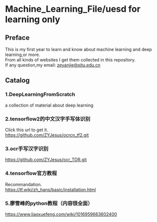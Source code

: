 # Machine_Learning_File/uesd for learning only
## Preface
This is my first year to learn and know about machine learning and deep learning,or more.<br>
From all kinds of websites I get them collected in this repository.<br>
If any question,my email: zeyanjie@sjtu.edu.cn<br>
## Catalog
### 1.DeepLearningFromScratch
a collection of material about deep learning<br>
### 2.tensorflow2的中文汉字手写体识别<br>
Click this url to get it.<br>
https://github.com/ZYJesus/ocrcn_tf2.git
### 3.ocr手写汉字识别
https://github.com/ZYJesus/ocr_TDR.git
### 4.tensorflow官方教程
Recommandation.<br>
https://tf.wiki/zh_hans/basic/installation.html
### 5.廖雪峰的python教程（内容很全面）
https://www.liaoxuefeng.com/wiki/1016959663602400

